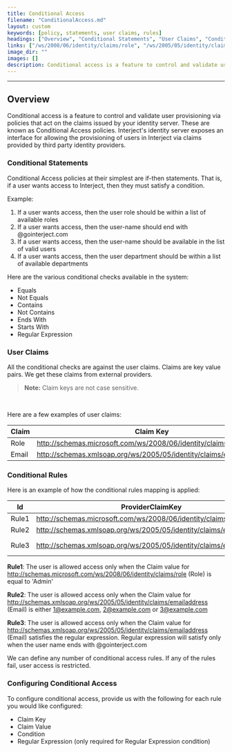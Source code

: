 ```yaml
---
title: Conditional Access
filename: "ConditionalAccess.md"
layout: custom
keywords: [policy, statements, user claims, rules]
headings: ["Overview", "Conditional Statements", "User Claims", "Conditional Rules", "Configuring Conditional Access"]
links: ["/ws/2008/06/identity/claims/role", "/ws/2005/05/identity/claims/emailaddress", "/ws/2008/06/identity/claims/role", "/ws/2005/05/identity/claims/emailaddress", "/ws/2005/05/identity/claims/emailaddress", "/ws/2008/06/identity/claims/role", "/ws/2005/05/identity/claims/emailaddress", "/ws/2005/05/identity/claims/emailaddress"]
image_dir: ""
images: []
description: Conditional access is a feature to control and validate user provisioning via policies that act on the claims issued by your identity server. These are known as Conditional Access policies. Interject's identity server exposes an interface for allowing the provisioning of users in Interject via claims provided by third party identity providers.
---
```

* * *

## Overview

Conditional access is a feature to control and validate user provisioning via policies that act on the claims issued by your identity server. These are known as Conditional Access policies. Interject's identity server exposes an interface for allowing the provisioning of users in Interject via claims provided by third party identity providers.

### Conditional Statements

Conditional Access policies at their simplest are if-then statements. That is, if a user wants access to Interject, then they must satisfy a condition.

Example:

1. If a user wants access, then the user role should be within a list of available roles
2. If a user wants access, then the user-name should end with @gointerject.com
3. If a user wants access, then the user-name should be available in the list of valid users
4. If a user wants access, then the user department should be within a list of available departments

Here are the various conditional checks available in the system:

- Equals
- Not Equals
- Contains
- Not Contains
- Ends With
- Starts With
- Regular Expression

### User Claims

All the conditional checks are against the user claims. Claims are key value pairs. We get these claims from external providers.

<blockquote class=highlight_note>
<b>Note:</b> Claim keys are not case sensitive.
</blockquote>
<br>

Here are a few examples of user claims:

| Claim | Claim Key | Claim Value |
|---|---|---|
| Role| http://schemas.microsoft.com/ws/2008/06/identity/claims/role | Admin |
| Email| http://schemas.xmlsoap.org/ws/2005/05/identity/claims/emailaddress | user@example.com |

### Conditional Rules

Here is an example of how the conditional rules mapping is applied:

| Id | ProviderClaimKey | ProviderClaimValue | Condition | Regular Expression |
|---|---|---|---|---|
| Rule1 | http://schemas.microsoft.com/ws/2008/06/identity/claims/role | Admin | Equals | |
| Rule2 | http://schemas.xmlsoap.org/ws/2005/05/identity/claims/emailaddress | 1@example.com,2@example.com,3@example.com | Contains | |
| Rule3 | http://schemas.xmlsoap.org/ws/2005/05/identity/claims/emailaddress | | RegularExpression | ^[A-Za-z0-9._%+-]+@gointerject\.com$ |

**Rule1**: The user is allowed access only when the Claim value for http://schemas.microsoft.com/ws/2008/06/identity/claims/role (Role) is equal to 'Admin'

**Rule2**: The user is allowed access only when the Claim value for http://schemas.xmlsoap.org/ws/2005/05/identity/claims/emailaddress (Email) is either 1@example.com, 2@example.com or 3@example.com

**Rule3**: The user is allowed access only when the Claim value for http://schemas.xmlsoap.org/ws/2005/05/identity/claims/emailaddress (Email) satisfies the regular expression. Regular expression will satisfy only when the user name ends with @gointerject.com

We can define any number of conditional access rules. If any of the rules fail, user access is restricted.

### Configuring Conditional Access

To configure conditional access, provide us with the following for each rule you would like configured: 

* Claim Key
* Claim Value
* Condition
* Regular Expression (only required for Regular Expression condition)
